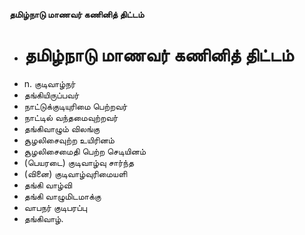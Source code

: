 **தமிழ்நாடு மாணவர் கணினித் திட்டம்**
- # தமிழ்நாடு மாணவர் கணினித் திட்டம்
- n. குடிவாழ்நர்
- தங்கியிருப்பவர்
- நாட்டுக்குடியுரிமை பெற்றவர்
- நாட்டில் வந்தமைவுற்றவர்
- தங்கிவாழும் விலங்கு
- சூழலிசைவுற்ற உயிரினம்
- சூழலிசைமைதி பெற்ற செடியினம்
- (பெயரடை) குடிவாழ்வு சார்ந்த
- (வினை) குடிவாழ்வுரிமையளி
- தங்கி வாழ்வி
- தங்கி வாழுமிடமாக்கு
- வாபநர் குடிபரப்பு
- தங்கிவாழ்.

